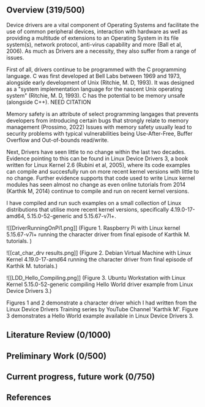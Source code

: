## Overview (319/500)
Device drivers are a vital component of Operating Systems and facilitate the use of common peripheral devices, interaction with hardware as well as providing a multitude of extensions to an Operating System in its file system(s), network protocol, anti-virus capability and more (Ball et al, 2006). As much as Drivers are a necessity, they also suffer from a range of issues. 

First of all, drivers continue to be programmed with the C programming language. C was first developed at Bell Labs between 1969 and 1973, alongside early development of Unix (Ritchie, M. D, 1993). It was designed as a "system implementation language for the nascent Unix operating system" (Ritchie, M. D, 1993). C has the potential to be memory unsafe (alongside C++). NEED CITATION

Memory safety is an attribute of select programming langages that prevents developers from introducing certain bugs that strongly relate to memory management (Prossimo, 2022) Issues with memory safety usually lead to security problems with typical vulnerabilities being Use-After-Free, Buffer Overflow and Out-of-bounds read/write. 

Next, Drivers have seen little to no change within the last two decades. Evidence pointing to this can be found in Linux Device Drivers 3,  a book written for Linux Kernel 2.6 (Rubini et al, 2005), where its code examples can compile and succesfully run on more recent kernel versions with little to no change. Further evidence supports that code used to write Linux kernel modules has seen almost no change as even online tutorials from 2014 (Karthik M, 2014) continue to compile and run on recent kernel versions. 

I have compiled and run such examples on a small collection of Linux distributions that utilise more recent kernel versions, specifically 4.19.0-17-amd64, 5.15.0-52-generic and 5.15.67-v7l+. 

![[DriverRunningOnPi1.png]]
(Figure 1. Raspberry Pi with Linux kernel 5.15.67-v7l+ running the character driver from final episode of Karthik M. tutorials. )

![[cat_char_drv results.png]]
(Figure 2. Debian Virtual Machine with Linux Kernel 4.19.0-17-amd64 running the character driver from final episode of Karthik M. tutorials.)

![[LDD_Hello_Compiling.png]]
(Figure 3. Ubuntu Workstation with Linux Kernel 5.15.0-52-generic compiling Hello World driver example from Linux Device Drivers 3.)

Figures 1 and 2 demonstrate a character driver which I had written from the Linux Device Drivers Training series by YouTube Channel 'Karthik M'. Figure 3 demonstrates a Hello World example available in Linux Device Drivers 3. 

## Literature Review (0/1000)

## Preliminary Work (0/500)

## Current progress, future work (0/750)

## References